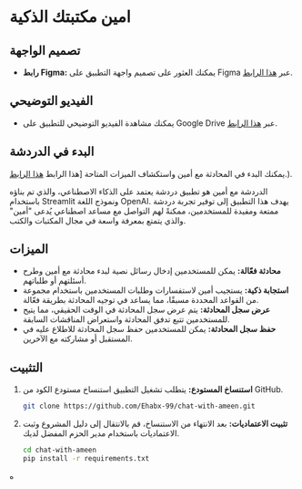 # امين مكتبتك الذكية 

## تصميم الواجهة
- **رابط Figma:** يمكنك العثور على تصميم واجهة التطبيق على Figma عبر [هذا الرابط](https://www.figma.com/proto/jLQ9xrorIYC1qSlMXTVWfu?node-id=0:1).
  
## الفيديو التوضيحي
- يمكنك مشاهدة الفيديو التوضيحي للتطبيق على Google Drive عبر [هذا الرابط]( https://drive.google.com/file/d/1_UK1s8RuYlmFQPdJVPv3NLQM7OVmSm7F/view?usp=sharing ).

## البدء في الدردشة
 يمكنك البدء في المحادثة مع أمين واستكشاف الميزات المتاحة  [هذا الرابط [هذا الرابط](https://udify.app/chat/ENn3gA60BHaE1DYv).).


الدردشة مع أمين هو تطبيق دردشة يعتمد على الذكاء الاصطناعي، والذي تم بناؤه باستخدام Streamlit ونموذج اللغة OpenAI. يهدف هذا التطبيق إلى توفير تجربة دردشة ممتعة ومفيدة للمستخدمين، ممكنةً لهم التواصل مع مساعد اصطناعي يُدعى "أمين" والذي يتمتع بمعرفة واسعة في مجال المكتبات والكتب.

## الميزات
- **محادثة فعّالة:** يمكن للمستخدمين إدخال رسائل نصية لبدء محادثة مع أمين وطرح أسئلتهم أو طلباتهم.
- **استجابة ذكية:** يستجيب أمين لاستفسارات وطلبات المستخدمين باستخدام مجموعة من القواعد المحددة مسبقًا، مما يساعد في توجيه المحادثة بطريقة فعّالة.
- **عرض سجل المحادثة:** يتم عرض سجل المحادثة في الوقت الحقيقي، مما يتيح للمستخدمين تتبع تدفق المحادثة واستعراض المناقشات السابقة.
- **حفظ سجل المحادثة:** يمكن للمستخدمين حفظ سجل المحادثة للاطلاع عليه في المستقبل أو مشاركته مع الآخرين.

## التثبيت
1. **استنساخ المستودع:** يتطلب تشغيل التطبيق استنساخ مستودع الكود من GitHub.
   ```bash
   git clone https://github.com/Ehabx-99/chat-with-ameen.git
   ```
2. **تثبيت الاعتماديات:** بعد الانتهاء من الاستنساخ، قم بالانتقال إلى دليل المشروع وثبت الاعتماديات باستخدام مدير الحزم المفضل لديك. 
   ```bash
   cd chat-with-ameen
   pip install -r requirements.txt
   ```
ه

